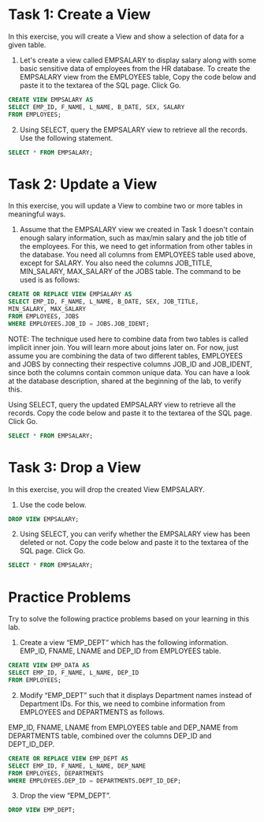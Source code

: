 # Task 1: Create a View

In this exercise, you will create a View and show a selection of data for a given table.

1. Let's create a view called EMPSALARY to display salary along with some basic sensitive data of employees from the HR database. To create the EMPSALARY view from the EMPLOYEES table, Copy the code below and paste it to the textarea of the SQL page. Click Go.

```sql
CREATE VIEW EMPSALARY AS
SELECT EMP_ID, F_NAME, L_NAME, B_DATE, SEX, SALARY
FROM EMPLOYEES;
```

2. Using SELECT, query the EMPSALARY view to retrieve all the records. Use the following statement.

```sql
SELECT * FROM EMPSALARY;
```

# Task 2: Update a View

In this exercise, you will update a View to combine two or more tables in meaningful ways.

1. Assume that the EMPSALARY view we created in Task 1 doesn't contain enough salary information, such as max/min salary and the job title of the employees. For this, we need to get information from other tables in the database. You need all columns from EMPLOYEES table used above, except for SALARY. You also need the columns JOB_TITLE, MIN_SALARY, MAX_SALARY of the JOBS table.
   The command to be used is as follows:

```sql
CREATE OR REPLACE VIEW EMPSALARY AS
SELECT EMP_ID, F_NAME, L_NAME, B_DATE, SEX, JOB_TITLE,
MIN_SALARY, MAX_SALARY
FROM EMPLOYEES, JOBS
WHERE EMPLOYEES.JOB_ID = JOBS.JOB_IDENT;
```

NOTE: The technique used here to combine data from two tables is called implicit inner join. You will learn more about joins later on. For now, just assume you are combining the data of two different tables, EMPLOYEES and JOBS by connecting their respective columns JOB_ID and JOB_IDENT, since both the columns contain common unique data. You can have a look at the database description, shared at the beginning of the lab, to verify this.

Using SELECT, query the updated EMPSALARY view to retrieve all the records. Copy the code below and paste it to the textarea of the SQL page. Click Go.

```sql
SELECT * FROM EMPSALARY;
```

# Task 3: Drop a View

In this exercise, you will drop the created View EMPSALARY.

1. Use the code below.

```sql
DROP VIEW EMPSALARY;
```

2. Using SELECT, you can verify whether the EMPSALARY view has been deleted or not. Copy the code below and paste it to the textarea of the SQL page. Click Go.

```sql
SELECT * FROM EMPSALARY;
```

# Practice Problems

Try to solve the following practice problems based on your learning in this lab.

1. Create a view “EMP_DEPT” which has the following information.
   EMP_ID, FNAME, LNAME and DEP_ID from EMPLOYEES table.

```sql
CREATE VIEW EMP_DATA AS
SELECT EMP_ID, F_NAME, L_NAME, DEP_ID
FROM EMPLOYEES;
```

2. Modify “EMP_DEPT” such that it displays Department names instead of Department IDs. For this, we need to combine information from EMPLOYEES and DEPARTMENTS as follows.

EMP_ID, FNAME, LNAME from EMPLOYEES table and
DEP_NAME from DEPARTMENTS table, combined over the columns DEP_ID and DEPT_ID_DEP.

```sql
CREATE OR REPLACE VIEW EMP_DEPT AS
SELECT EMP_ID, F_NAME, L_NAME, DEP_NAME
FROM EMPLOYEES, DEPARTMENTS
WHERE EMPLOYEES.DEP_ID = DEPARTMENTS.DEPT_ID_DEP;
```

3. Drop the view “EPM_DEPT”.

```sql
DROP VIEW EMP_DEPT;
```
